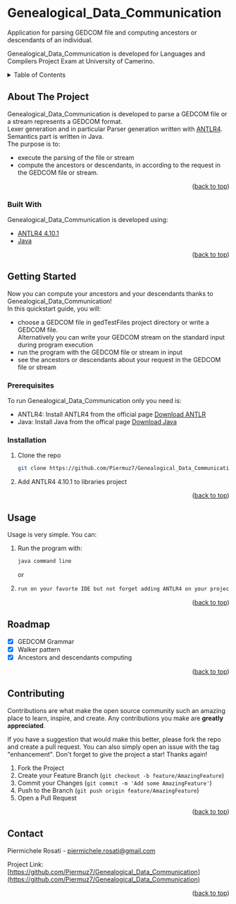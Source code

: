 # Genealogical_Data_Communication

<div id="top"></div>
Application for parsing GEDCOM file and computing ancestors or descendants of an individual.

Genealogical_Data_Communication is developed for Languages and Compilers Project Exam at University of Camerino.
<!-- TABLE OF CONTENTS -->
<details>
  <summary>Table of Contents</summary>
  <ol>
    <li>
      <a href="#about-the-project">About The Project</a>
      <ul>
        <li><a href="#built-with">Built With</a></li>
      </ul>
    </li>
    <li>
      <a href="#getting-started">Getting Started</a>
      <ul>
        <li><a href="#prerequisites">Prerequisites</a></li>
        <li><a href="#installation">Installation</a></li>
      </ul>
    </li>
    <li><a href="#usage">Usage</a></li>
    <li><a href="#roadmap">Roadmap</a></li>
    <li><a href="#contributing">Contributing</a></li>
  </ol>
</details>



<!-- ABOUT THE PROJECT -->
## About The Project
Genealogical_Data_Communication is developed to parse a GEDCOM file or a stream represents a GEDCOM format.
<br>Lexer generation and in particular Parser generation written with [ANTLR4](https://www.antlr.org/).
<br> Semantics part is written in Java.
<br>The purpose is to:
* execute the parsing of the file or stream
* compute the ancestors or descendants, in according to the request in the GEDCOM file or stream.

<p align="right">(<a href="#top">back to top</a>)</p>



### Built With

Genealogical_Data_Communication is developed using:

* [ANTLR4 4.10.1](https://www.antlr.org/) 
* [Java](https://www.java.com/)

<p align="right">(<a href="#top">back to top</a>)</p>



<!-- GETTING STARTED -->
## Getting Started
Now you can compute your ancestors and your descendants thanks to  Genealogical_Data_Communication!
<br>In this quickstart guide, you will:
* choose a GEDCOM file in gedTestFiles project directory or write a GEDCOM file.<br>Alternatively you can write your GEDCOM stream on the standard input during program execution
* run the program with the GEDCOM file or stream in input
* see the ancestors or descendants about your request in the GEDCOM file or stream

### Prerequisites

To run Genealogical_Data_Communication only you need is:
* ANTLR4:
 Install ANTLR4 from the official page [Download ANTLR](https://www.antlr.org/download.html)
* Java: Install Java from the offical page [Download Java](https://www.java.com/download/)

### Installation

1. Clone the repo
   ```sh
   git clone https://github.com/Piermuz7/Genealogical_Data_Communication.git
   ```
   
2. Add ANTLR4 4.10.1 to libraries project

<p align="right">(<a href="#top">back to top</a>)</p>



<!-- USAGE EXAMPLES -->
## Usage
Usage is very simple. You can:
1. Run the program with:
    ```sh
   java command line
   ```
   or
2. ```sh
   run on your favorte IDE but not forget adding ANTLR4 on your project libraries!

<p align="right">(<a href="#top">back to top</a>)</p>



<!-- ROADMAP -->
## Roadmap

- [x] GEDCOM Grammar
- [X] Walker pattern
- [X] Ancestors and descendants computing

<p align="right">(<a href="#top">back to top</a>)</p>



<!-- CONTRIBUTING -->
## Contributing

Contributions are what make the open source community such an amazing place to learn, inspire, and create. Any contributions you make are **greatly appreciated**.

If you have a suggestion that would make this better, please fork the repo and create a pull request. You can also simply open an issue with the tag "enhancement".
Don't forget to give the project a star! Thanks again!

1. Fork the Project
2. Create your Feature Branch (`git checkout -b feature/AmazingFeature`)
3. Commit your Changes (`git commit -m 'Add some AmazingFeature'`)
4. Push to the Branch (`git push origin feature/AmazingFeature`)
5. Open a Pull Request

<p align="right">(<a href="#top">back to top</a>)</p>

<!-- CONTACT -->
## Contact

Piermichele Rosati - piermichele.rosati@gmail.com

Project Link: [https://github.com/Piermuz7/Genealogical_Data_Communication](https://github.com/Piermuz7/Genealogical_Data_Communication)

<p align="right">(<a href="#top">back to top</a>)</p>
